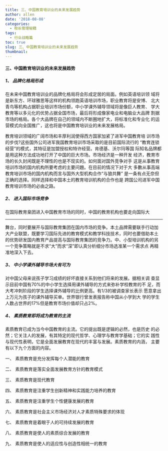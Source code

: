 ```yaml
---
title: 三、中国教育培训业的未来发展趋势
author: allen
date: '2018-08-08'
categories:
  - 校长管理秘籍
tags:
  - 行业战略篇
toc: true
slug: 三、中国教育培训业的未来发展趋势
thumbnail: 
---
```

#### 三、中国教育培训业的未来发展趋势 ####

##### 1、 品牌化格局形成

在未来中国教育培训业的品牌化格局将会形成定居的局面。例如英语培训领 域将是新东方、环球雅思等这样的机构领跑英语培训市场，职业教育将是安博、 北大青鸟等机构占据职业培训市场份额，中小学课外辅导领域将是像巨人教育、 学大教育等以多元化的优势占据全国市场，最后将形成像家电业和电脑业大品牌 割据市场的格局。各个大品牌在自己的领域内不断圈地扩大，将标准化和专业化 的运营模式向全国推广，这也将是中国教育培训业的未来发展格局。

教育培训领域的广阔市场和丰厚利润使得西方国家加紧了进军中国教育培 训市场的步伐?这些国外公司进军我国教育培训市场采取的是目前国际流行的 “教育连锁经营”的模式，其特征是加盟授权和特许经营。肯德基、沃尔玛等国 际知名品牌都是用这种方法成功地打开了中国的巨大市场。市场经济是一种开发 经济，教育市场的长久封闲既是不理性的也是不现实的。如何面对国外竞争对手 这是从事教育培训市场的国内机构所要考虑的主要问題。在目前的情况下对于大 多數从事高端教育培训市场的国内机构而言与国外大型机构合作“与狼共舞” 是一条有点无奈但正确的选择。同样选择和中国本土的教育培训机构的合作也是 跨国公司进军中国教育培训市场的必由之路。

##### 2、 进入国际市场竞争

在国际教育臬团进入中国教育市场的同时，中国的教育机构也要走向国际大

----------
舞台，同时要展开与国际教育集团在国内市场的竞争。本土品牌需要联手行动加 大产业联盟，既要学习国际先进的教育模式和教学科技技术，同时也要借助本土 的优势研发国内教育产品提高与国际教育集团的竞争力。中、小型培训机构的另 一个竞争策略就是不求“大”而求“深”即认真分析细分市场选准某一个需求点 再精准地深入下去。

##### 3、 中小学课外辅导市场大有可为

对中国父母来说孩子学习成绩的好坏直接关系到他们将来的发展。据相关调 查显示目前中国有70%的中小学生选择用课外辅导的方式来弥补学校教育的不 足，而大考冲刺阶段的学生选择课外辅导的比例更高。有1/3的被调查家长表示 愿意拿出上万元为孩子的课外辅导买单。世界银行曾发表报告称中国从小学到大 学的学生人数占世界的17%但是教育市场价值却只占2%。

##### 4、 素质教育即将成为教育的主流

素质教育已成为当今中国教育的主流。它的提出既是逻辑的必然，也是历史 的必然；它关注人的发展，有其特定的现代哲学、心理学与教育学基础；它的实 践性与现代性表明，它是全面发展教育在现代的丰富与发展。素质教育的内涵， 主要有以下九个方面的内容。

一、 素质教育是充分发挥每个人潜能的教育

二、 素质教育是落实全面发展教育方针的教育模式

三、 素质教育是现代教育

四、 素质教育是注重学生创新精神和实践能力培养的教育

五、 素质教育是注重学生个性健康发展的教育

六、 素质教育是社会主义市场经济对人才素质特殊要求的体现

七、 素质教育是着眼于人的可持续发展的教育

八、 素质教育是使人的素质综合发展的教育

九、 素质教育是使人的适应性与创造性相统一的教育